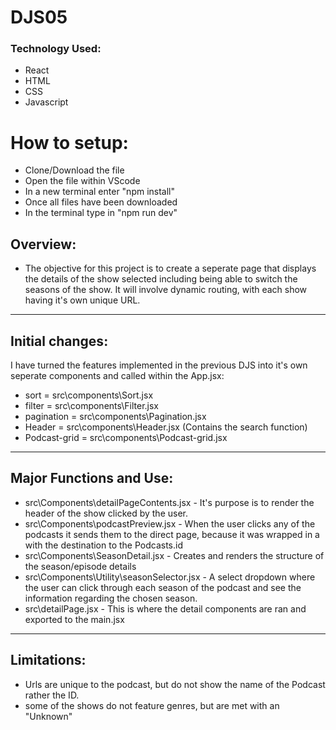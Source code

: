# DJS05

### Technology Used:
* React
* HTML
* CSS
* Javascript
  
# How to setup:
* Clone/Download the file
* Open the file within VScode
* In a new terminal enter "npm install"
* Once all files have been downloaded
* In the terminal type in "npm run dev"

## Overview:
* The objective for this project is to create a seperate page that displays the details of the show
selected including being able to switch the seasons of the show. It will involve dynamic routing, with each
show having it's own unique URL.

---

## Initial changes:
I have turned the features implemented in the previous DJS into it's own seperate components and called within the App.jsx:
- sort = src\components\Sort.jsx
- filter = src\components\Filter.jsx
- pagination = src\components\Pagination.jsx
- Header = src\components\Header.jsx (Contains the search function)
- Podcast-grid = src\components\Podcast-grid.jsx

---
## Major Functions and Use:
* src\Components\detailPageContents.jsx - It's purpose is to render the header of the show clicked by the user.
* src\Components\podcastPreview.jsx - When the user clicks any of the podcasts it sends them to the direct page, because it was wrapped in a <Link> with the destination to the Podcasts.id
* src\Components\SeasonDetail.jsx - Creates and renders the structure of the season/episode details
* src\Components\Utility\seasonSelector.jsx - A select dropdown where the user can click through each season of the podcast and see the information regarding the chosen season.
* src\detailPage.jsx - This is where the detail components are ran and exported to the main.jsx
---

## Limitations:
* Urls are unique to the podcast, but do not show the name of the Podcast rather the ID.
* some of the shows do not feature genres, but are met with an "Unknown"
  
